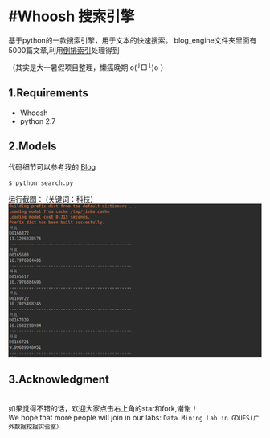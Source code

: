 #Whoosh 搜索引擎 
=====================
基于python的一款搜索引擎，用于文本的快速搜索。
blog_engine文件夹里面有5000篇文章,利用[倒排索引](https://blog.csdn.net/qq_24908345/article/details/52777379)处理得到

（其实是大一暑假项目整理，懒癌晚期 o(╯□╰)o  ）

## 1.Requirements
* Whoosh
* python 2.7

## 2.Models
代码细节可以参考我的 [Blog](https://blog.csdn.net/gdufsTFknight/article/details/72840872 "悬停显示") 
   
    $ python search.py
运行截图：
(关键词：科技）
![](img/run.jpg)
## 3.Acknowledgment
</br> 如果觉得不错的话，欢迎大家点击右上角的star和fork,谢谢！
</br> We hope that more people will join in our labs: `Data Mining Lab in GDUFS(广外数据挖掘实验室）`
